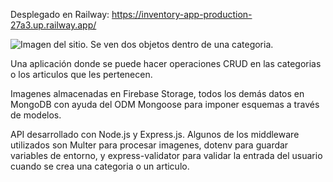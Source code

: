 Desplegado en Railway: https://inventory-app-production-27a3.up.railway.app/

![Imagen del sitio. Se ven dos objetos dentro de una categoria.](https://user-images.githubusercontent.com/95064346/218336927-6c339b6c-a07e-4dc7-aee1-a0a8a631e407.png)


Una aplicación donde se puede hacer operaciones CRUD en las categorias o los articulos que les pertenecen. 

Imagenes almacenadas en Firebase Storage, todos los demás datos en MongoDB con ayuda del ODM Mongoose para imponer esquemas a través de modelos.

API desarrollado con Node.js y Express.js. Algunos de los middleware utilizados son Multer para procesar imagenes, dotenv para guardar variables de entorno, 
y express-validator para validar la entrada del usuario cuando se crea una categoria o un articulo.
